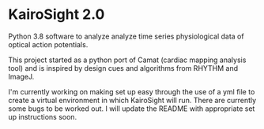 # KairoSight 2.0
Python 3.8 software to analyze analyze time series physiological data of optical action potentials.

This project started as a python port of Camat (cardiac mapping analysis tool) and is inspired by design cues and algorithms from RHYTHM and ImageJ.  
 
I'm currently working on making set up easy through the use of a yml file to create a virtual environment in which KairoSight will run. There are currently some bugs to be worked out. I will update the README with appropriate set up instructions soon.
